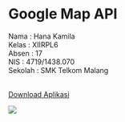 # Google Map API

<p>Nama : Hana Kamila<br>
Kelas : XIIRPL6<br>
Absen : 17<br>
NIS : 4719/1438.070<br>
Sekolah : SMK Telkom Malang<br><br>

<a href="https://drive.google.com/file/d/16_uthfCLlqvlVRPHmSIJqV_4GeL6N9nG/view?usp=sharing"> Download Aplikasi

<img src="https://lh4.googleusercontent.com/1Fxu7iHtJGztMiDRrurBJjwLXJuYA5NLMUbd7h76RhwPWGdHM0Zw7fAtd2EN-goQj1T3VZ10PlY_N_Z7bv86=w1366-h672-rw"/>
